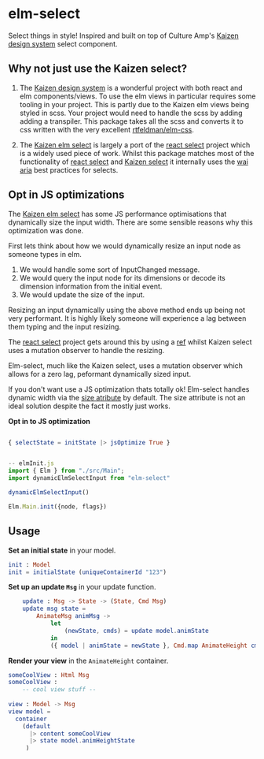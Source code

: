 # elm-select
Select things in style! Inspired and built on top of Culture Amp's [Kaizen design system](https://cultureamp.design) select component. 

## Why not just use the Kaizen select?
1. The [Kaizen design system](https://cultureamp.design/) is a wonderful project with both react and elm components/views. To use the elm views in particular requires some tooling in your project. This is partly due to the Kaizen elm views being styled in scss. Your project would need to handle the scss by adding adding a transpiler. This package takes all the scss and converts it to css written with the very excellent [rtfeldman/elm-css](https://package.elm-lang.org/packages/rtfeldman/elm-css/latest/).

2. The [Kaizen elm select](https://cultureamp.design/storybook/?path=/story/select-elm--multi-select-searchable) is largely a port of the [react select](https://react-select.com/home) project which is a widely used piece of work. Whilst this package matches most of the functionality of [react select]() and [Kaizen select]() it internally uses the [wai aria](https://www.w3.org/TR/wai-aria-practices/examples/combobox/aria1.1pattern/listbox-combo.html) best practices for selects.

## Opt in JS optimizations
The [Kaizen elm select](https://cultureamp.design/storybook/?path=/story/select-elm--multi-select-searchable) has some JS performance optimisations that dynamically size the input width. There are some sensible reasons why this optimization was done.

First lets think about how we would dynamically resize an input node as someone types in elm. 
1. We would handle some sort of InputChanged message.
2. We would query the input node for its dimensions or decode its dimension information from the initial event.
3. We would update the size of the input.

Resizing an input dynamically using the above method ends up being not very performant. It is highly likely someone will experience a lag between them typing and the input resizing.

The [react select](https://react-select.com/home) project gets around this by using a [ref](https://reactjs.org/docs/refs-and-the-dom.html) whilst Kaizen select uses a mutation observer to handle the resizing.

Elm-select, much like the Kaizen select, uses a mutation observer which allows for a zero lag, peformant dynamically sized input.

If you don't want use a JS optimization thats totally ok! Elm-select handles dynamic width via the [size atribute](https://developer.mozilla.org/en-US/docs/Web/HTML/Attributes/size) by default. The size attribute is not an ideal solution despite the fact it mostly just works.

__Opt in to JS optimization__
```elm

{ selectState = initState |> jsOptimize True }
```

```javascript

-- elmInit.js 
import { Elm } from "./src/Main";
import dynamicElmSelectInput from "elm-select"

dynamicElmSelectInput()

Elm.Main.init({node, flags})
```

## Usage
__Set an initial state__ in your model.

```elm
init : Model
init = initialState (uniqueContainerId "123")
```

__Set up an update `Msg`__ in your update function.

```elm
    update : Msg -> State -> (State, Cmd Msg)
    update msg state =
        AnimateMsg animMsg ->
            let
                (newState, cmds) = update model.animState
            in
            ({ model | animState = newState }, Cmd.map AnimateHeight cmds)

```

__Render your view__ in the `AnimateHeight` container.

```elm
someCoolView : Html Msg
someCoolView : 
    -- cool view stuff --
    
view : Model -> Msg
view model =
  container 
    (default 
      |> content someCoolView
      |> state model.animHeightState
     )
```

